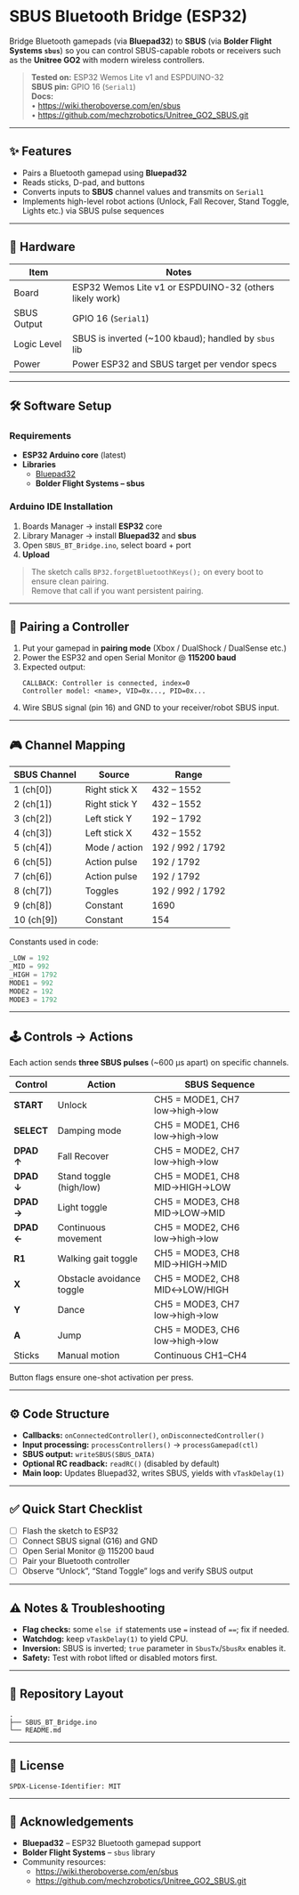 # SBUS Bluetooth Bridge (ESP32)

Bridge Bluetooth gamepads (via **Bluepad32**) to **SBUS** (via **Bolder Flight Systems `sbus`**) so you can control SBUS-capable robots or receivers such as the **Unitree GO2** with modern wireless controllers.

> **Tested on:** ESP32 Wemos Lite v1 and ESPDUINO-32  
> **SBUS pin:** GPIO 16 (`Serial1`)  
> **Docs:**  
> • https://wiki.theroboverse.com/en/sbus  
> • https://github.com/mechzrobotics/Unitree_GO2_SBUS.git

---

## ✨ Features

- Pairs a Bluetooth gamepad using **Bluepad32**
- Reads sticks, D-pad, and buttons
- Converts inputs to **SBUS** channel values and transmits on `Serial1`
- Implements high-level robot actions (Unlock, Fall Recover, Stand Toggle, Lights etc.) via SBUS pulse sequences

---

## 🧩 Hardware

| Item | Notes |
|------|-------|
| Board | ESP32 Wemos Lite v1 or ESPDUINO-32 (others likely work) |
| SBUS Output | GPIO 16 (`Serial1`) |
| Logic Level | SBUS is inverted (~100 kbaud); handled by `sbus` lib |
| Power | Power ESP32 and SBUS target per vendor specs |

---

## 🛠️ Software Setup

### Requirements
- **ESP32 Arduino core** (latest)
- **Libraries**
  - [Bluepad32](https://github.com/ricardoquesada/bluepad32)
  - **Bolder Flight Systems – sbus**

### Arduino IDE Installation
1. Boards Manager → install **ESP32** core  
2. Library Manager → install **Bluepad32** and **sbus**  
3. Open `SBUS_BT_Bridge.ino`, select board + port  
4. **Upload**

> The sketch calls `BP32.forgetBluetoothKeys();` on every boot to ensure clean pairing.  
> Remove that call if you want persistent pairing.

---

## 🔗 Pairing a Controller

1. Put your gamepad in **pairing mode** (Xbox / DualShock / DualSense etc.)  
2. Power the ESP32 and open Serial Monitor @ **115200 baud**  
3. Expected output:
   ```
   CALLBACK: Controller is connected, index=0
   Controller model: <name>, VID=0x..., PID=0x...
   ```
4. Wire SBUS signal (pin 16) and GND to your receiver/robot SBUS input.

---

## 🎮 Channel Mapping

| SBUS Channel | Source | Range |
|---------------|---------|--------|
| 1 (ch[0]) | Right stick X | 432 – 1552 |
| 2 (ch[1]) | Right stick Y | 432 – 1552 |
| 3 (ch[2]) | Left stick Y | 192 – 1792 |
| 4 (ch[3]) | Left stick X | 432 – 1552 |
| 5 (ch[4]) | Mode / action | 192 / 992 / 1792 |
| 6 (ch[5]) | Action pulse | 192 / 1792 |
| 7 (ch[6]) | Action pulse | 192 / 1792 |
| 8 (ch[7]) | Toggles | 192 / 992 / 1792 |
| 9 (ch[8]) | Constant | 1690 |
| 10 (ch[9]) | Constant | 154 |

Constants used in code:
```cpp
_LOW = 192
_MID = 992
_HIGH = 1792
MODE1 = 992
MODE2 = 192
MODE3 = 1792
```

---

## 🕹️ Controls → Actions

Each action sends **three SBUS pulses** (~600 µs apart) on specific channels.

| Control | Action | SBUS Sequence |
|----------|---------|---------------|
| **START** | Unlock | CH5 = MODE1, CH7 low→high→low |
| **SELECT** | Damping mode | CH5 = MODE1, CH6 low→high→low |
| **DPAD ↑** | Fall Recover | CH5 = MODE2, CH7 low→high→low |
| **DPAD ↓** | Stand toggle (high/low) | CH5 = MODE1, CH8 MID→HIGH→LOW |
| **DPAD →** | Light toggle | CH5 = MODE3, CH8 MID→LOW→MID |
| **DPAD ←** | Continuous movement | CH5 = MODE2, CH6 low→high→low |
| **R1** | Walking gait toggle | CH5 = MODE3, CH8 MID→HIGH→MID |
| **X** | Obstacle avoidance toggle | CH5 = MODE2, CH8 MID↔LOW/HIGH |
| **Y** | Dance | CH5 = MODE3, CH7 low→high→low |
| **A** | Jump | CH5 = MODE3, CH6 low→high→low |
| Sticks | Manual motion | Continuous CH1–CH4 |

Button flags ensure one-shot activation per press.

---

## ⚙️ Code Structure

- **Callbacks:** `onConnectedController()`, `onDisconnectedController()`
- **Input processing:** `processControllers()` → `processGamepad(ctl)`
- **SBUS output:** `writeSBUS(SBUS_DATA)`
- **Optional RC readback:** `readRC()` (disabled by default)
- **Main loop:** Updates Bluepad32, writes SBUS, yields with `vTaskDelay(1)`

---

## ✅ Quick Start Checklist

- [ ] Flash the sketch to ESP32  
- [ ] Connect SBUS signal (G16) and GND  
- [ ] Open Serial Monitor @ 115200 baud  
- [ ] Pair your Bluetooth controller  
- [ ] Observe “Unlock”, “Stand Toggle” logs and verify SBUS output

---

## ⚠️ Notes & Troubleshooting

- **Flag checks:** some `else if` statements use `=` instead of `==`; fix if needed.  
- **Watchdog:** keep `vTaskDelay(1)` to yield CPU.  
- **Inversion:** SBUS is inverted; `true` parameter in `SbusTx`/`SbusRx` enables it.  
- **Safety:** Test with robot lifted or disabled motors first.

---

## 📁 Repository Layout
```
.
├── SBUS_BT_Bridge.ino
└── README.md
```

---

## 📜 License
```
SPDX-License-Identifier: MIT
```

---

## 🙌 Acknowledgements

- **Bluepad32** – ESP32 Bluetooth gamepad support  
- **Bolder Flight Systems** – `sbus` library  
- Community resources:  
  - https://wiki.theroboverse.com/en/sbus  
  - https://github.com/mechzrobotics/Unitree_GO2_SBUS.git
